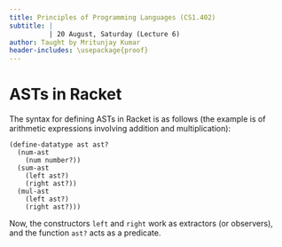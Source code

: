 ```yaml
---
title: Principles of Programming Languages (CS1.402)
subtitle: |
          | 20 August, Saturday (Lecture 6)
author: Taught by Mritunjay Kumar
header-includes: \usepackage{proof}
---
```


# ASTs in Racket
The syntax for defining ASTs in Racket is as follows (the example is of arithmetic expressions involving addition and multiplication):

```rkt
(define-datatype ast ast?
  (num-ast
    (num number?))
  (sum-ast
    (left ast?)
    (right ast?))
  (mul-ast
    (left ast?)
    (right ast?)))
```

Now, the constructors `left` and `right` work as extractors (or observers), and the function `ast?` acts as a predicate.